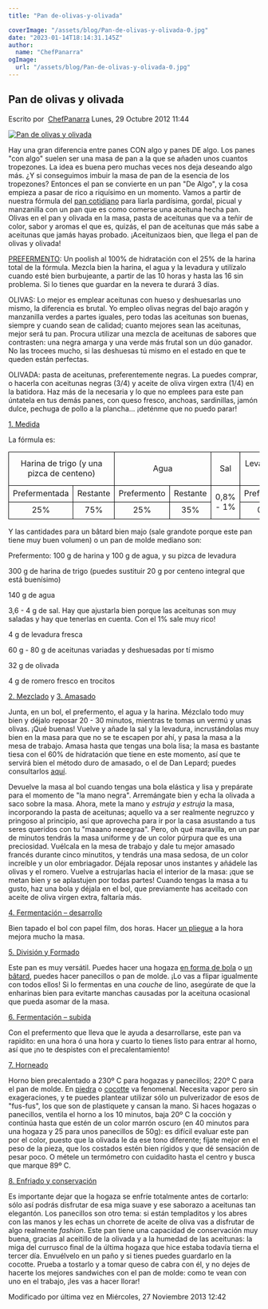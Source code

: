 ```yaml
---
title: "Pan de-olivas-y-olivada"

coverImage: "/assets/blog/Pan-de-olivas-y-olivada-0.jpg"
date: "2023-01-14T18:14:31.145Z"
author:
  name: "ChefPanarra"
ogImage:
  url: "/assets/blog/Pan-de-olivas-y-olivada-0.jpg"
---
```


## Pan de olivas y olivada

Escrito por  [ChefPanarra](/web/20190216012555/http://www.panarras.com/index.php/home/recetas/panes-con-prefermento/itemlist/user/56-chefpanarra) Lunes, 29 Octubre 2012 11:44

[![Pan de olivas y olivada](https://web.archive.org/web/20190216012555im_/http://www.panarras.com/media/k2/items/cache/267b1948fa84309bc99f9c0289cabe44_L.jpg)](/web/20190216012555/http://www.panarras.com/media/k2/items/cache/267b1948fa84309bc99f9c0289cabe44_XL.jpg "Clic para vista previa de la imagen")

Hay una gran diferencia entre panes CON algo y panes DE algo. Los panes "con algo" suelen ser una masa de pan a la que se añaden unos cuantos tropezones. La idea es buena pero muchas veces nos deja deseando algo más. ¿Y si conseguimos imbuir la masa de pan de la esencia de los tropezones? Entonces el pan se convierte en un pan "De Algo", y la cosa empieza a pasar de rico a riquísimo en un momento. Vamos a partir de nuestra fórmula del [pan cotidiano](/web/20190216012555/http://www.panarras.com/index.php/home/recetas/panes-con-prefermento/item/54-el-pan-cotidiano) para liarla pardísima, gordal, picual y manzanilla con un pan que es como comerse una aceituna hecha pan. Olivas en el pan y olivada en la masa, pasta de aceitunas que va a teñir de color, sabor y aromas el que es, quizás, el pan de aceitunas que más sabe a aceitunas que jamás hayas probado. ¡Aceitunizaos bien, que llega el pan de olivas y olivada!

[PREFERMENTO](/web/20190216012555/http://www.panarras.com/index.php/tecnica/prefermentos/item/38-prefermentos): Un poolish al 100% de hidratación con el 25% de la harina total de la fórmula. Mezcla bien la harina, el agua y la levadura y utilízalo cuando esté bien burbujeante, a partir de las 10 horas y hasta las 16 sin problema. Si lo tienes que guardar en la nevera te durará 3 días.

OLIVAS: Lo mejor es emplear aceitunas con hueso y deshuesarlas uno mismo, la diferencia es brutal. Yo empleo olivas negras del bajo aragón y manzanilla verdes a partes iguales, pero todas las aceitunas son buenas, siempre y cuando sean de calidad; cuanto mejores sean las aceitunas, mejor será tu pan. Procura utilizar una mezcla de aceitunas de sabores que contrasten: una negra amarga y una verde más frutal son un dúo ganador. No las trocees mucho, si las deshuesas tú mismo en el estado en que te queden están perfectas.

OLIVADA: pasta de aceitunas, preferentemente negras. La puedes comprar, o hacerla con aceitunas negras (3/4) y aceite de oliva virgen extra (1/4) en la batidora. Haz más de la necesaria y lo que no emplees para este pan úntatela en tus demás panes, con queso fresco, anchoas, sardinillas, jamón dulce, pechuga de pollo a la plancha... ¡deténme que no puedo parar!

[1\. Medida](/web/20190216012555/http://www.panarras.com/index.php/tecnica/las-fases-del-pan/medida)

La fórmula es:

<table border="0" frame="VOID" rules="NONE" cellspacing="0"><colgroup><col width="100"><col width="86"><col width="86"><col width="86"><col width="86"><col width="85"><col width="106"><col width="106"><col width="114"><col width="86"></colgroup><tbody><tr><td style="border: 1px solid #000000;" colspan="2" align="CENTER" valign="MIDDLE" width="185" height="34">Harina de trigo (y una pizca de centeno)</td><td style="border: 1px solid #000000;" colspan="2" align="CENTER" valign="MIDDLE" width="171">Agua</td><td style="border: 1px solid #000000;" align="CENTER" valign="MIDDLE" width="86">Sal</td><td style="border: 1px solid #000000;" colspan="2" align="CENTER" valign="MIDDLE" width="191">Levadura de panadería fresca</td><td style="border: 1px solid #000000;" align="CENTER" valign="MIDDLE" width="106">Olivas en trozos</td><td style="border: 1px solid #000000;" align="CENTER" valign="MIDDLE" width="114">Olivada (pasta de aceitunas)</td><td style="border: 1px solid #000000;" align="CENTER" valign="MIDDLE" width="86">Romero</td></tr><tr><td style="border: 1px solid #000000;" align="CENTER" valign="MIDDLE" height="18">Prefermentada</td><td style="border: 1px solid #000000;" align="CENTER" valign="MIDDLE">Restante</td><td style="border: 1px solid #000000;" align="CENTER" valign="MIDDLE">Prefermento</td><td style="border: 1px solid #000000;" align="CENTER" valign="MIDDLE">Restante</td><td style="border: 1px solid #000000;" rowspan="2" align="CENTER" valign="MIDDLE">0,8% - 1%</td><td style="border: 1px solid #000000;" align="CENTER" valign="MIDDLE">Prefermento</td><td style="border: 1px solid #000000;" align="CENTER" valign="MIDDLE">Restante</td><td style="border: 1px solid #000000;" rowspan="2" align="CENTER" valign="MIDDLE">15% – 20%</td><td style="border: 1px solid #000000;" rowspan="2" align="CENTER" valign="MIDDLE">8%</td><td style="border: 1px solid #000000;" rowspan="2" align="CENTER" valign="MIDDLE">1%</td></tr><tr><td style="border: 1px solid #000000;" align="CENTER" valign="MIDDLE" height="17">25%</td><td style="border: 1px solid #000000;" align="CENTER" valign="MIDDLE">75%</td><td style="border: 1px solid #000000;" align="CENTER" valign="MIDDLE">25%</td><td style="border: 1px solid #000000;" align="CENTER" valign="MIDDLE">35%</td><td style="border: 1px solid #000000;" align="CENTER" valign="MIDDLE">0,2%</td><td style="border: 1px solid #000000;" align="CENTER" valign="MIDDLE">1%</td></tr></tbody></table>

Y las cantidades para un bâtard bien majo (sale grandote porque este pan tiene muy buen volumen) o un pan de molde mediano son:

Prefermento: 100 g de harina y 100 g de agua, y su pizca de levadura

300 g de harina de trigo (puedes sustituir 20 g por centeno integral que está buenísimo)

140 g de agua

3,6 - 4 g de sal. Hay que ajustarla bien porque las aceitunas son muy saladas y hay que tenerlas en cuenta. Con el 1% sale muy rico!

4 g de levadura fresca

60 g - 80 g de aceitunas variadas y deshuesadas por tí mismo

32 g de olivada

4 g de romero fresco en trocitos

[2\. Mezclado](/web/20190216012555/http://www.panarras.com/index.php/tecnica/las-fases-del-pan/mezclado) y [3\. Amasado](/web/20190216012555/http://www.panarras.com/index.php/tecnica/las-fases-del-pan/amasado)

Junta, en un bol, el prefermento, el agua y la harina. Mézclalo todo muy bien y déjalo reposar 20 - 30 minutos, mientras te tomas un vermú y unas olivas. ¡Qué buenas! Vuelve y añade la sal y la levadura, incrustándolas muy bien en la masa para que no se te escapen por ahí, y pasa la masa a la mesa de trabajo. Amasa hasta que tengas una bola lisa; la masa es bastante tiesa con el 60% de hidratación que tiene en este momento, así que te servirá bien el método duro de amasado, o el de Dan Lepard; puedes consultarlos [aquí](/web/20190216012555/http://www.panarras.com/index.php/tecnica/tecnicas-de-amasado/duro-lepard-y-bertinet).

Devuelve la masa al bol cuando tengas una bola elástica y lisa y prepárate para el momento de "la mano negra". Arremángate bien y echa la olivada a saco sobre la masa. Ahora, mete la mano y _estruja y estruja_ la masa, incorporando la pasta de aceitunas; aquello va a ser realmente negruzco y pringoso al principio, así que aprovecha para ir por la casa asustando a tus seres queridos con tu "maaano neeegraa". Pero, oh qué maravilla, en un par de minutos tendrás la masa uniforme y de un color púrpura que es una preciosidad. Vuélcala en la mesa de trabajo y dale tu mejor amasado francés durante cinco minutitos, y tendrás una masa sedosa, de un color increíble y un olor embriagador. Déjala reposar unos instantes y añádele las olivas y el romero. Vuelve a estrujarlas hacia el interior de la masa: ¡que se metan bien y se aplastujen por todas partes! Cuando tengas la masa a tu gusto, haz una bola y déjala en el bol, que previamente has aceitado con aceite de oliva virgen extra, faltaría más.

[4\. Fermentación – desarrollo](/web/20190216012555/http://www.panarras.com/index.php/tecnica/las-fases-del-pan/fermentacion-desarrollo)

Bien tapado el bol con papel film, dos horas. Hacer [un pliegue](/web/20190216012555/http://www.panarras.com/index.php/tecnica/tecnicas-de-amasado/plegados) a la hora mejora mucho la masa.

[5\. División y Formado](/web/20190216012555/http://www.panarras.com/index.php/tecnica/las-fases-del-pan/formado)

Este pan es muy versátil. Puedes hacer una hogaza [en forma de bola](/web/20190216012555/http://www.panarras.com/index.php/tecnica/tecnicas-de-formado/formar-una-bola) o [un bâtard](/web/20190216012555/http://www.panarras.com/index.php/tecnica/tecnicas-de-formado/formar-un-batard), puedes hacer panecillos o pan de molde. ¡Lo vas a flipar igualmente con todos ellos! Si lo fermentas en una _couche_ de lino, asegúrate de que la enharinas bien para evitarte manchas causadas por la aceituna ocasional que pueda asomar de la masa.

[6\. Fermentación – subida](/web/20190216012555/http://www.panarras.com/index.php/tecnica/las-fases-del-pan/fermentacion-subida)

Con el prefermento que lleva que le ayuda a desarrollarse, este pan va rapidito: en una hora ó una hora y cuarto lo tienes listo para entrar al horno, así que ¡no te despistes con el precalentamiento!

[7\. Horneado](/web/20190216012555/http://www.panarras.com/index.php/tecnica/las-fases-del-pan/horneado)

Horno bien precalentado a 230º C para hogazas y panecillos; 220º C para el pan de molde. En [piedra](/web/20190216012555/http://www.panarras.com/index.php/tecnica/tecnicas-de-horneado/horneado-con-piedra) o [cocotte](/web/20190216012555/http://www.panarras.com/index.php/tecnica/tecnicas-de-horneado/horneado-con-cocotte) va fenomenal. Necesita vapor pero sin exageraciones, y te puedes plantear utilizar sólo un pulverizador de esos de "fus-fus", los que son de plastiquete y cansan la mano. Si haces hogazas o panecillos, ventila el horno a los 10 minutos, baja 20º C la cocción y continúa hasta que estén de un color marrón oscuro (en 40 minutos para una hogaza y 25 para unos panecillos de 50g): es difícil evaluar este pan por el color, puesto que la olivada le da ese tono diferente; fíjate mejor en el peso de la pieza, que los costados estén bien rígidos y que dé sensación de pesar poco. O métele un termómetro con cuidadito hasta el centro y busca que marque 89º C.

[8\. Enfriado y conservación](/web/20190216012555/http://www.panarras.com/index.php/tecnica/las-fases-del-pan/enfriado-y-conservacion)

Es importante dejar que la hogaza se enfríe totalmente antes de cortarlo: sólo así podrás disfrutar de esa miga suave y ese saborazo a aceitunas tan elegantón. Los panecillos son otro tema: si están templaditos y los abres con las manos y les echas un chorrete de aceite de oliva vas a disfrutar de algo realmente *fashion*. Este pan tiene una capacidad de conservación muy buena, gracias al aceitillo de la olivada y a la humedad de las aceitunas: la miga del currusco final de la última hogaza que hice estaba todavía tierna el tercer día. Envuélvelo en un paño y si tienes puedes guardarlo en la cocotte. Prueba a tostarlo y a tomar queso de cabra con él, y no dejes de hacerte los mejores sandwiches con el pan de molde: como te vean con uno en el trabajo, ¡les vas a hacer llorar!

Modificado por última vez en Miércoles, 27 Noviembre 2013 12:42
